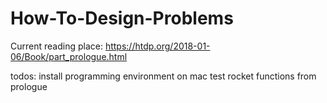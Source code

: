 # How-To-Design-Problems

Current reading place:
https://htdp.org/2018-01-06/Book/part_prologue.html

todos:
install programming environment on mac
test rocket functions from prologue

